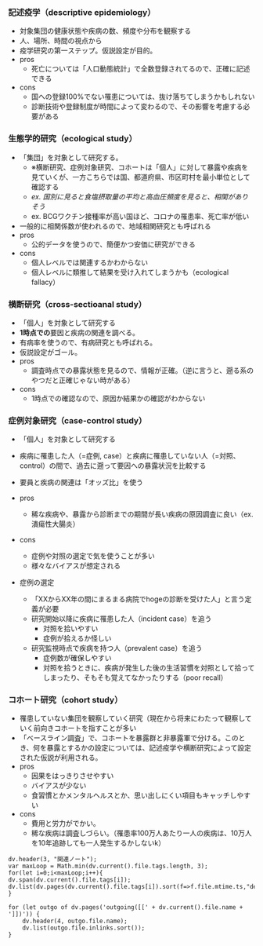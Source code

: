 ### 記述疫学（descriptive epidemiology）
* 対象集団の健康状態や疾病の数、頻度や分布を観察する
* 人、場所、時間の視点から
* 疫学研究の第一ステップ。仮説設定が目的。
* pros
	* 死亡については「人口動態統計」で全数登録されてるので、正確に記述できる
* cons
	* 国への登録100%でない罹患については、抜け落ちてしまうかもしれない
	* 診断技術や登録制度が時間によって変わるので、その影響を考慮する必要がある

### 生態学的研究（ecological study）
* 「集団」を対象として研究する。
	* ※横断研究、症例対象研究、コホートは「個人」に対して暴露や疾病を見ていくが、一方こちらでは国、都道府県、市区町村を最小単位として確認する
	* *ex. 国別に見ると食塩摂取量の平均と高血圧頻度を見ると、相関がありそう*
	* ex. BCGワクチン接種率が高い国ほど、コロナの罹患率、死亡率が低い
* 一般的に相関係数が使われるので、地域相関研究とも呼ばれる
* pros
	* 公的データを使うので、簡便かつ安価に研究ができる
* cons
	* 個人レベルでは関連するかわからない
	* 個人レベルに類推して結果を受け入れてしまうかも（ecological fallacy）

### 横断研究（cross-sectioanal study）
* 「個人」を対象として研究する
* **1時点での**要因と疾病の関連を調べる。
* 有病率を使うので、有病研究とも呼ばれる。
* 仮説設定がゴール。
* pros
	* 調査時点での暴露状態を見るので、情報が正確。（逆に言うと、遡る系のやつだと正確じゃない時がある）
* cons
	* 1時点での確認なので、原因か結果かの確認がわからない

### 症例対象研究（case-control study）
* 「個人」を対象として研究する
* 疾病に罹患した人（=症例, case）と疾病に罹患していない人（=対照、control）の間で、過去に遡って要因への暴露状況を比較する
* 要員と疾病の関連は「オッズ比」を使う
* pros
	* 稀な疾病や、暴露から診断までの期間が長い疾病の原因調査に良い（ex. 潰瘍性大腸炎）
* cons
	* 症例や対照の選定で気を使うことが多い
	* 様々なバイアスが想定される

* 症例の選定
	* 「XXからXX年の間にまるまる病院でhogeの診断を受けた人」と言う定義が必要
	* 研究開始以降に疾病に罹患した人（incident case）を追う
		* 対照を拾いやすい
		* 症例が拾えるか怪しい
	* 研究監視時点で疾病を持つ人（prevalent case）を追う
		* 症例数が確保しやすい
		* 対照を拾うときに、疾病が発生した後の生活習慣を対照として拾ってしまったり、そもそも覚えてなかったりする（poor recall）

### コホート研究（cohort study）
* 罹患していない集団を観察していく研究（現在から将来にわたって観察していく前向きコホートを指すことが多い
* 「ベースライン調査」で、コホートを暴露群と非暴露軍で分ける。このとき、何を暴露とするかの設定については、記述疫学や横断研究によって設定された仮説が利用される。
* pros
	* 因果をはっきりさせやすい
	* バイアスが少ない
	* 食習慣とかメンタルヘルスとか、思い出しにくい項目もキャッチしやすい
* cons
	* 費用と労力がでかい。
	* 稀な疾病は調査しづらい。（罹患率100万人あたり一人の疾病は、10万人を10年追跡しても一人発生するかしないk）

```dataviewjs
dv.header(3, "関連ノート");
var maxLoop = Math.min(dv.current().file.tags.length, 3);
for(let i=0;i<maxLoop;i++){
dv.span(dv.current().file.tags[i]);
dv.list(dv.pages(dv.current().file.tags[i]).sort(f=>f.file.mtime.ts,"desc").limit(15).file.link);
}

for (let outgo of dv.pages('outgoing([[' + dv.current().file.name + ']])')) {
    dv.header(4, outgo.file.name);
    dv.list(outgo.file.inlinks.sort());
}
```
